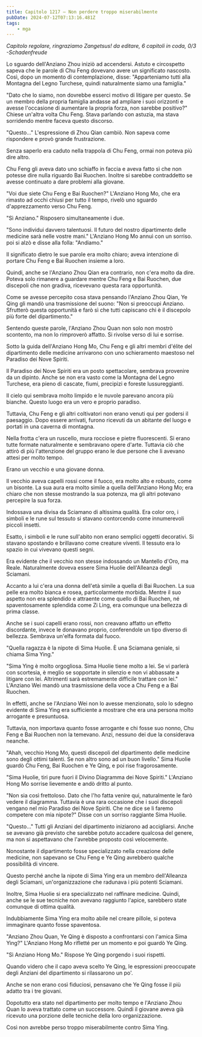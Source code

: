 ```yaml
---
title: Capitolo 1217 – Non perdere troppo miserabilmente
pubDate: 2024-07-12T07:13:16.481Z
tags:
    - mga
---
```



<em>Capitolo regolare, ringraziamo Zangetsus!
da editare,
6 capitoli in coda, 0/3
-Schadenfreude</em>


Lo sguardo dell'Anziano Zhou iniziò ad accendersi. Astuto e circospetto sapeva che le parole di Chu Feng dovevano avere un significato nascosto. Così, dopo un momento di contemplazione, disse: "Apparteniamo tutti alla Montagna del Legno Turchese, quindi naturalmente siamo una famiglia."


"Dato che lo siamo, non dovrebbe esserci motivo di litigare per questo. Se un membro della propria famiglia andasse ad ampliare i suoi orizzonti e avesse l'occasione di aumentare la propria forza, non sarebbe positivo?" Chiese un'altra volta Chu Feng. Stava parlando con astuzia, ma stava sorridendo mentre faceva questo discorso.


"Questo..." L'espressione di Zhou Qian cambiò. Non sapeva come rispondere e provò grande frustrazione.


Senza saperlo era caduto nella trappola di Chu Feng, ormai non poteva più dire altro.


Chu Feng gli aveva dato uno schiaffo in faccia e aveva fatto sì che non potesse dire nulla riguardo Bai Ruochen. Inoltre si sarebbe contraddetto se avesse continuato a dare problemi alla giovane.


"Voi due siete Chu Feng e Bai Ruochen?" L'Anziano Hong Mo, che era rimasto ad occhi chiusi per tutto il tempo, rivelò uno sguardo d'apprezzamento verso Chu Feng.


"Sì Anziano." Risposero simultaneamente i due.


"Sono individui davvero talentuosi. Il futuro del nostro dipartimento delle medicine sarà nelle vostre mani." L'Anziano Hong Mo annuì con un sorriso. poi si alzò e disse alla folla: "Andiamo."


Il significato dietro le sue parole era molto chiaro; aveva intenzione di portare Chu Feng e Bai Ruochen insieme a loro.


Quindi, anche se l'Anziano Zhou Qian era contrario, non c'era molto da dire. Poteva solo rimanere a guardare mentre Chu Feng e Bai Ruochen, due discepoli che non gradiva, ricevevano questa rara opportunità.


Come se avesse percepito cosa stava pensando l'Anziano Zhou Qian, Ye Qing gli mandò una trasmissione del suono: "Non si preoccupi Anziano. Sfrutterò questa opportunità e farò sì che tutti capiscano chi è il discepolo più forte del dipartimento."


Sentendo queste parole, l'Anziano Zhou Quan non solo non mostrò scontento, ma non lo rimproverò affatto. Si rivolse verso di lui e sorrise.


Sotto la guida dell'Anziano Hong Mo, Chu Feng e gli altri membri d'élite del dipartimento delle medicine arrivarono con uno schieramento maestoso nel Paradiso dei Nove Spiriti.


Il Paradiso dei Nove Spiriti era un posto spettacolare, sembrava provenire da un dipinto. Anche se non era vasto come la Montagna del Legno Turchese, era pieno di cascate, fiumi, precipizi e foreste lussureggianti.


Il cielo qui sembrava molto limpido e le nuvole parevano ancora più bianche. Questo luogo era un vero e proprio paradiso.


Tuttavia, Chu Feng e gli altri coltivatori non erano venuti qui per godersi il paesaggio. Dopo essere arrivati, furono ricevuti da un abitante del luogo e portati in una caverna di montagna.


Nella frotta c'era un ruscello, mura rocciose e pietre fluorescenti. Si erano tutte formate naturalmente e sembravano opere d'arte. Tuttavia ciò che attirò di più l'attenzione del gruppo erano le due persone che li avevano attesi per molto tempo.


Erano un vecchio e una giovane donna.


Il vecchio aveva capelli rossi come il fuoco, era molto alto e robusto, come un bisonte. La sua aura era molto simile a quella dell'Anziano Hong Mo; era chiaro che non stesse mostrando la sua potenza, ma gli altri potevano percepire la sua forza.


Indossava una divisa da Sciamano di altissima qualità. Era color oro, i simboli e le rune sul tessuto si stavano contorcendo come innumerevoli piccoli insetti.


Esatto, i simboli e le rune sull'abito non erano semplici oggetti decorativi. Si stavano spostando e brillavano come creature viventi. Il tessuto era lo spazio in cui vivevano questi segni.


Era evidente che il vecchio non stesse indossando un Mantello d'Oro, ma Reale. Naturalmente doveva essere Sima Huolie dell'Alleanza degli Sciamani.


Accanto a lui c'era una donna dell'età simile a quella di Bai Ruochen. La sua pelle era molto bianca e rosea, particolarmente morbida. Mentre il suo aspetto non era splendido e attraente come quello di Bai Ruochen, né spaventosamente splendida come Zi Ling, era comunque una bellezza di prima classe.


Anche se i suoi capelli erano rossi, non creavano affatto un effetto discordante, invece le donavano proprio, conferendole un tipo diverso di bellezza. Sembrava un'elfa formata dal fuoco.


"Quella ragazza è la nipote di Sima Huolie. È una Sciamana geniale, si chiama Sima Ying."


"Sima Ying è molto orgogliosa. Sima Huolie tiene molto a lei. Se vi parlerà con scortesia, è meglio se sopportate in silenzio e non vi abbassate a litigare con lei. Altrimenti sarà estremamente difficile trattare con lei." L'Anziano Wei mandò una trasmissione della voce a Chu Feng e a Bai Ruochen.


In effetti, anche se l'Anziano Wei non lo avesse menzionato, solo lo sdegno evidente di Sima Ying era sufficiente a mostrare che era una persona molto arrogante e presuntuosa.


Tuttavia, non importava quanto fosse arrogante e chi fosse suo nonno, Chu Feng e Bai Ruochen non la temevano. Anzi, nessuno dei due la considerava neanche.


"Ahah, vecchio Hong Mo, questi discepoli del dipartimento delle medicine sono degli ottimi talenti. Se non altro sono ad un buon livello." Sima Huolie guardò Chu Feng, Bai Ruochen e Ye Qing, e poi rise fragorosamente.


"Sima Huolie, tiri pure fuori il Divino Diagramma dei Nove Spiriti." L'Anziano Hong Mo sorrise lievemente e andò dritto al punto.


"Non sia così frettoloso. Dato che l'ho fatta venire qui, naturalmente le farò vedere il diagramma. Tuttavia è una rara occasione che i suoi discepoli vengano nel mio Paradiso dei Nove Spiriti. Che ne dice se li faremo competere con mia nipote?" Disse con un sorriso raggiante Sima Huolie.


"Questo..." Tutti gli Anziani del dipartimento iniziarono ad accigliarsi. Anche se avevano già previsto che sarebbe potuto accadere qualcosa del genere, ma non si aspettavano che l'avrebbe proposto così velocemente.


Nonostante il dipartimento fosse specializzato nella creazione delle medicine, non sapevano se Chu Feng e Ye Qing avrebbero qualche possibilità di vincere.


Questo perché anche la nipote di Sima Ying era un membro dell'Alleanza degli Sciamani, un'organizzazione che radunava i più potenti Sciamani.


Inoltre, Sima Huolie si era specializzato nel raffinare medicine. Quindi, anche se le sue tecniche non avevano raggiunto l'apice, sarebbero state comunque di ottima qualità.


Indubbiamente Sima Ying era molto abile nel creare pillole, si poteva immaginare quanto fosse spaventosa.


"Anziano Zhou Quan, Ye Qing è disposto a confrontarsi con l'amica Sima Ying?" L'Anziano Hong Mo rifletté per un momento e poi guardò Ye Qing.


"Sì Anziano Hong Mo." Rispose Ye Qing porgendo i suoi rispetti.


Quando videro che il capo aveva scelto Ye Qing, le espressioni preoccupate degli Anziani del dipartimento si rilassarono un po'.


Anche se non erano così fiduciosi, pensavano che Ye Qing fosse il più adatto tra i tre giovani.


Dopotutto era stato nel dipartimento per molto tempo e l'Anziano Zhou Quan lo aveva trattato come un successore. Quindi il giovane aveva già ricevuto una porzione delle tecniche della loro organizzazione.


Così non avrebbe perso troppo miserabilmente contro Sima Ying.
                                


                                



